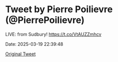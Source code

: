 # Tweet by Pierre Poilievre (@PierrePoilievre)

LIVE: from Sudbury! https://t.co/VtAUZZmhcv

Date: 2025-03-19 22:39:48

[Original Tweet](https://x.com/PierrePoilievre/status/1902490215861874745)
